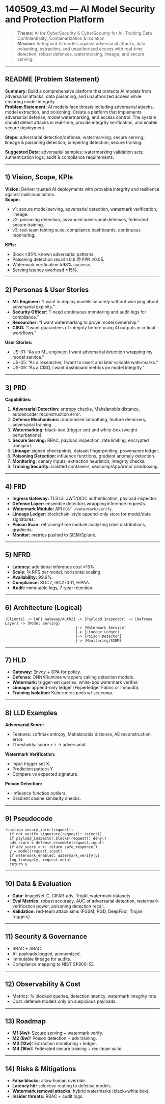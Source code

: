 # 140509_43.md — AI Model Security and Protection Platform

> **Theme:** AI for CyberSecurity & CyberSecurity for AI, Training Data Confidentiality, Containerization & Isolation  
> **Mission:** Safeguard AI models against adversarial attacks, data poisoning, extraction, and unauthorized access with real-time detection, robust defenses, watermarking, lineage, and secure serving.

---

## README (Problem Statement)
**Summary:** Build a comprehensive platform that protects AI models from adversarial attacks, data poisoning, and unauthorized access while ensuring model integrity.  
**Problem Statement:** AI models face threats including adversarial attacks, model extraction, and poisoning. Create a platform that implements adversarial defense, model watermarking, and access control. The system should detect attacks in real-time, provide integrity verification, and enable secure deployment.

**Steps:** adversarial detection/defense; watermarking; secure serving; lineage & poisoning detection; tampering detection; secure training.

**Suggested Data:** adversarial samples; watermarking validation sets; authentication logs; audit & compliance requirements.

---

## 1) Vision, Scope, KPIs
**Vision:** Deliver trusted AI deployments with provable integrity and resilience against malicious actors.  
**Scope:**  
- v1: secure model serving, adversarial detection, watermark verification, lineage.  
- v2: poisoning detection, advanced adversarial defenses, federated secure training.  
- v3: red-team testing suite, compliance dashboards, continuous monitoring.  

**KPIs:**  
- Block ≥95% known adversarial patterns.  
- Poisoning detection recall ≥0.9 @ FPR ≤0.05.  
- Watermark verification ≥98% success.  
- Serving latency overhead ≤15%.

---

## 2) Personas & User Stories
- **ML Engineer:** “I want to deploy models securely without worrying about adversarial exploits.”  
- **Security Officer:** “I need continuous monitoring and audit logs for compliance.”  
- **Researcher:** “I want watermarking to prove model ownership.”  
- **CISO:** “I want guarantees of integrity before using AI outputs in critical workflows.”

**User Stories:**  
- US-01: “As an ML engineer, I want adversarial detection wrapping my model service.”  
- US-05: “As a researcher, I want to insert and later validate watermarks.”  
- US-09: “As a CISO, I want dashboard metrics on model integrity.”  

---

## 3) PRD
**Capabilities:**  
1. **Adversarial Detection:** entropy checks, Mahalanobis distance, autoencoder reconstruction error.  
2. **Defense Mechanisms:** randomized smoothing, feature denoisers, adversarial training.  
3. **Watermarking:** black-box (trigger set) and white-box (weight perturbations).  
4. **Secure Serving:** RBAC, payload inspection, rate limiting, encrypted transport.  
5. **Lineage:** signed checkpoints, dataset fingerprinting, provenance ledger.  
6. **Poisoning Detection:** influence functions, gradient anomaly detection.  
7. **Monitoring:** canary inputs, extraction heuristics, integrity checks.  
8. **Training Security:** isolated containers, seccomp/AppArmor sandboxing.

---

## 4) FRD
- **Ingress Gateway:** TLS1.3, JWT/OIDC authentication, payload inspector.  
- **Defense Layer:** ensemble detectors wrapping inference requests.  
- **Watermark Module:** API `POST /watermark/verify`.  
- **Lineage Ledger:** blockchain-style append-only store for model/data signatures.  
- **Poison Scan:** retraining-time module analyzing label distributions, gradients.  
- **Monitor:** metrics pushed to SIEM/Splunk.  

---

## 5) NFRD
- **Latency:** additional inference cost ≤15%.  
- **Scale:** 1k RPS per model, horizontal scaling.  
- **Availability:** 99.9%.  
- **Compliance:** SOC2, ISO27001, HIPAA.  
- **Audit:** immutable logs, 7-year retention.  

---

## 6) Architecture (Logical)
```
[Clients] -> [API Gateway/AuthZ] -> [Payload Inspector] -> [Defense Layer] -> [Model Serving]
                                |-> [Watermark Service]
                                |-> [Lineage Ledger]
                                |-> [Poison Detector]
                                |-> [Monitoring/SIEM]
```

---

## 7) HLD
- **Gateway:** Envoy + OPA for policy.  
- **Defense:** ONNXRuntime wrappers calling detection models.  
- **Watermark:** trigger-set queries; white-box watermark verifier.  
- **Lineage:** append-only ledger (Hyperledger Fabric or immudb).  
- **Training Isolation:** Kubernetes pods w/ seccomp.  

---

## 8) LLD Examples
**Adversarial Score:**  
- Features: softmax entropy, Mahalanobis distance, AE reconstruction error.  
- Thresholds: score > τ → adversarial.  

**Watermark Verification:**  
- Input trigger set X.  
- Prediction pattern Y.  
- Compare vs expected signature.  

**Poison Detection:**  
- Influence function outliers.  
- Gradient cosine similarity checks.  

---

## 9) Pseudocode
```pseudo
function secure_infer(request):
  if not verify_signature(request): reject()
  if payload_inspector.blocks(request): deny()
  adv_score = defense_ensemble(request.input)
  if adv_score > τ: return safe_response()
  y = model(request.input)
  if watermark_enabled: watermark_verify(y)
  log_lineage(y, request.meta)
  return y
```

---

## 10) Data & Evaluation
- **Data:** ImageNet-C, CIFAR-adv, TrojAI, watermark datasets.  
- **Eval Metrics:** robust accuracy, AUC of adversarial detection, watermark verification power, poisoning detection recall.  
- **Validation:** red-team attack sims (FGSM, PGD, DeepFool, Trojan triggers).  

---

## 11) Security & Governance
- RBAC + ABAC.  
- All payloads logged, anonymized.  
- Immutable lineage for audits.  
- Compliance mapping to NIST SP800-53.  

---

## 12) Observability & Cost
- Metrics: % blocked queries, detection latency, watermark integrity rate.  
- Cost: defense models only on suspicious payloads.  

---

## 13) Roadmap
- **M1 (4w):** Secure serving + watermark verify.  
- **M2 (8w):** Poison detection + adv training.  
- **M3 (12w):** Extraction monitoring + ledger.  
- **M4 (16w):** Federated secure training + red-team suite.  

---

## 14) Risks & Mitigations
- **False blocks:** allow human override.  
- **Latency hit:** selective routing to defense models.  
- **Watermark removal attacks:** hybrid watermarks (black+white box).  
- **Insider threats:** RBAC + audit logs.  

